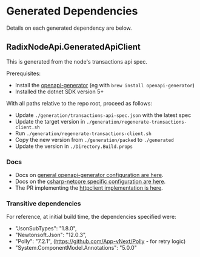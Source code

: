 # Generated Dependencies

Details on each generated dependency are below.

## RadixNodeApi.GeneratedApiClient

This is generated from the node's transactions api spec.

Prerequisites:
* Install the [openapi-generator](https://github.com/OpenAPITools/openapi-generator) (eg with `brew install openapi-generator`)
* Installed the dotnet SDK version 5+

With all paths relative to the repo root, proceed as follows:

* Update `./generation/transactions-api-spec.json` with the latest spec
* Update the target version in `./generation/regenerate-transactions-client.sh`
* Run `./generation/regenerate-transactions-client.sh`
* Copy the new version from `./generation/packed` to `./generated`
* Update the version in `./Directory.Build.props`

### Docs
* Docs on [general openapi-generator configuration are here](https://openapi-generator.tech/docs/configuration/).
* Docs on the [csharp-netcore specific configuration are here](https://openapi-generator.tech/docs/generators/csharp-netcore).
* The PR implementing the [httpclient implementation is here](https://github.com/OpenAPITools/openapi-generator/pull/8821).

### Transitive dependencies

For reference, at initial build time, the dependencies specified were:
  * "JsonSubTypes": "1.8.0",
  * "Newtonsoft.Json": "12.0.3",
  * "Polly": "7.2.1", (https://github.com/App-vNext/Polly - for retry logic)
  * "System.ComponentModel.Annotations": "5.0.0"
